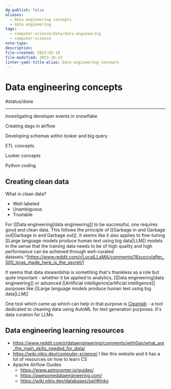```yaml
---
dg-publish: false
aliases:
  - Data engineering concepts
  - data engineering
tags:
  - computer-science/data/data-engineering
  - computer-science
note-type: 
description: 
file-created: 2023-02-10
file-modified: 2023-10-23
linter-yaml-title-alias: Data engineering concepts
---
```


# Data engineering concepts

#status/done

---

Investigating developer events in snowflake

Creating dags in airflow

Developing schemas within looker and big query

ETL concepts

Looker concepts

Python coding

## Creating clean data

What is clean data?
- Well-labeled
- Unambiguous
- Trustable


For [[Data engineering|data engineering]] to be successful, one requires good and clean data. This follows the principle of [[Garbage in and Garbage out|Garbage in and Garbage out]]. It seems like it also applies to fine-tuning [[Large language models produce human text using big data|LLM]] models in the sense that the training data needs to be of high quality and high performance can be achieved through well-curated datasets.^[https://www.reddit.com/r/LocalLLaMA/comments/16zuccy/after_500_loras_made_here_is_the_secret/]

It seems that data stewardship is something that's thankless as a role but quite important - whether it be applied to analytics, [[Data engineering|data engineering]] or advanced [[Artificial intelligence|artificial intelligence]] purposes like [[Large language models produce human text using big data|LLM]]

One tool which came up which can help in that purpose is [Cleanlab](https://cleanlab.ai/) - a tool dedicated to cleaning data using AutoML for text generation purposes. It's data curation for LLMs.




## Data engineering learning resources

- https://www.reddit.com/r/dataengineering/comments/whh0an/what_are_the_main_skills_needed_for_data/
- https://wiki.nikiv.dev/computer-science/ I like this website and it has a lot of resources on how to learn CS
- Apache Airflow Guides
	- https://www.astronomer.io/guides/
	- https://awesomedataengineering.com/
	- https://wiki.nikiv.dev/databases/sql/#links
